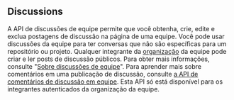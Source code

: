 ## Discussions

A API de discussões de equipe permite que você obtenha, crie, edite e exclua postagens de discussão na página de uma equipe. Você pode usar discussões da equipe para ter conversas que não são específicas para um repositório ou projeto. Qualquer integrante da [organização](/rest/reference/orgs) da equipe pode criar e ler posts de discussão públicos. Para obter mais informações, consulte "[Sobre discussões de equipe](//organizations/collaborating-with-your-team/about-team-discussions/)". Para aprender mais sobre comentários em uma publicação de discussão, consulte [a API de comentários de discussão em equipe](/rest/reference/teams#discussion-comments). Esta API só está disponível para os integrantes autenticados da organização da equipe.